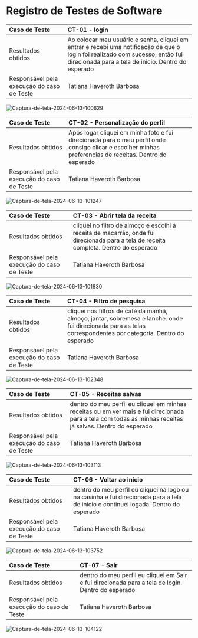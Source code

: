 # Registro de Testes de Software



|Caso de Teste    | CT-01 -  login |
|:---|:---|
| Resultados obtidos | Ao colocar meu usuário e senha, cliquei em entrar e recebi uma notificação de que o login foi realizado com sucesso, então fui direcionada para a tela de inicio. Dentro do esperado  |
| Responsável pela execução do caso de Teste | Tatiana Haveroth Barbosa | 



![Captura-de-tela-2024-06-13-100629](https://github.com/ICEI-PUC-Minas-PMV-SInt/Grupo-04-Receitas/assets/165046436/0001f742-cf49-4933-95da-a30df5ced151)




|Caso de Teste    | CT-02 -  Personalização do perfil|
|:---|:---|
| Resultados obtidos | Após logar cliquei em minha foto e fui direcionada para o meu perfil onde consigo clicar e escolher minhas preferencias de receitas. Dentro do esperado  |
| Responsável pela execução do caso de Teste | Tatiana Haveroth Barbosa | 

![Captura-de-tela-2024-06-13-101247](https://github.com/ICEI-PUC-Minas-PMV-SInt/Grupo-04-Receitas/assets/165046436/88b208fa-7f1e-4c77-9860-64056d71214b)




|Caso de Teste    | CT-03 - Abrir tela da receita|
|:---|:---|
| Resultados obtidos | cliquei no filtro de almoço e escolhi a receita de macarrão, onde fui direcionada para a tela de receita completa. Dentro do esperado   |
| Responsável pela execução do caso de Teste | Tatiana Haveroth Barbosa |

![Captura-de-tela-2024-06-13-101830](https://github.com/ICEI-PUC-Minas-PMV-SInt/Grupo-04-Receitas/assets/165046436/ac6f3722-0888-4849-9c35-c8153307eab0)



|Caso de Teste    | CT-04 - Filtro de pesquisa|
|:---|:---|
| Resultados obtidos | cliquei nos filtros de café da manhã, almoço, jantar, sobremesa e lanche. onde fui direcionada para as telas correspondentes por categoria. Dentro do esperado   |
| Responsável pela execução do caso de Teste | Tatiana Haveroth Barbosa |

![Captura-de-tela-2024-06-13-102348](https://github.com/ICEI-PUC-Minas-PMV-SInt/Grupo-04-Receitas/assets/165046436/bfe0b5e4-8ad1-4f4b-a3b9-f7d58cf0d1cf)



|Caso de Teste    | CT-05 - Receitas salvas|
|:---|:---|
| Resultados obtidos | dentro do meu perfil eu cliquei em minhas receitas ou em  ver mais e fui direcionada para a tela com todas as minhas receitas já salvas. Dentro do esperado   |
| Responsável pela execução do caso de Teste | Tatiana Haveroth Barbosa |

![Captura-de-tela-2024-06-13-103113](https://github.com/ICEI-PUC-Minas-PMV-SInt/Grupo-04-Receitas/assets/165046436/4b9b5f23-abc4-4d46-b8db-bc9607254b4f)



|Caso de Teste    | CT-06 - Voltar ao inicio|
|:---|:---|
| Resultados obtidos | dentro do meu perfil eu cliquei na logo ou na casinha e fui direcionada para a tela de inicio e continuei logada. Dentro do esperado   |
| Responsável pela execução do caso de Teste | Tatiana Haveroth Barbosa |

![Captura-de-tela-2024-06-13-103752](https://github.com/ICEI-PUC-Minas-PMV-SInt/Grupo-04-Receitas/assets/165046436/0dbc24fc-175f-452a-81f3-d552a0092887)



|Caso de Teste    | CT-07 - Sair|
|:---|:---|
| Resultados obtidos | dentro do meu perfil eu cliquei em Sair e fui direcionada para a tela de login. Dentro do esperado   |
| Responsável pela execução do caso de Teste | Tatiana Haveroth Barbosa |

![Captura-de-tela-2024-06-13-104122](https://github.com/ICEI-PUC-Minas-PMV-SInt/Grupo-04-Receitas/assets/165046436/dfb17d04-eb27-4936-b3e9-74f3140674aa)

